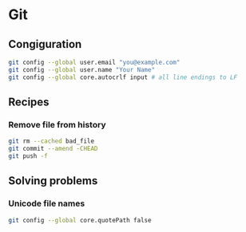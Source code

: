 # Git

## Congiguration

```bash
git config --global user.email "you@example.com"
git config --global user.name "Your Name"
git config --global core.autocrlf input # all line endings to LF
```

## Recipes

### Remove file from history

```bash
git rm --cached bad_file
git commit --amend -CHEAD
git push -f
```

## Solving problems

### Unicode file names

```bash
git config --global core.quotePath false
```
